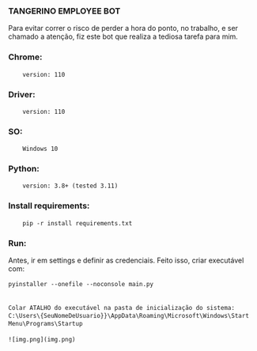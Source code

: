 ### TANGERINO EMPLOYEE BOT


Para evitar correr o risco de perder a hora do ponto, no trabalho,
e ser chamado a atenção, fiz este bot que realiza a tediosa tarefa para mim.


### Chrome:

        version: 110


### Driver:

        version: 110


### SO:


        Windows 10


### Python:


        version: 3.8+ (tested 3.11)


### Install requirements:


        pip -r install requirements.txt


### Run:

Antes, ir em settings e definir as credenciais.
Feito isso, criar executável com: 

    pyinstaller --onefile --noconsole main.py


    Colar ATALHO do executável na pasta de inicialização do sistema:
    C:\Users\{SeuNomeDeUsuario}}\AppData\Roaming\Microsoft\Windows\Start Menu\Programs\Startup
    
    ![img.png](img.png)


    